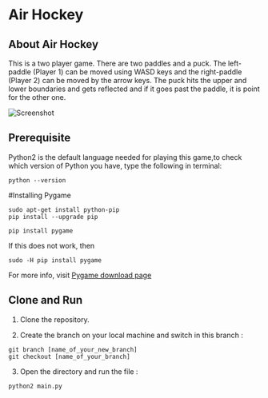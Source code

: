 # Air Hockey

## About Air Hockey
This is a two player game. There are two paddles and a puck. The left-paddle (Player 1) can be moved using WASD keys and the right-paddle (Player 2) can be moved by the arrow keys. The puck hits the upper and lower boundaries and gets reflected and if it goes past the paddle, it is point for the other one.

![Screenshot](https://lh3.googleusercontent.com/cj5NepC-x5K9Njl0GplspYW_Edb08J6hzZHRhaqr3TvvGasFuKUYeNREtbkDHl_0_yclAruAQRwl0ck=w1321-h676)

## Prerequisite

Python2 is the default language needed for playing this game,to check which version of Python you have, type the following in terminal: 
```
python --version
```
#Installing Pygame

```
sudo apt-get install python-pip
pip install --upgrade pip
```
```
pip install pygame
```
If this does not work, then
```
sudo -H pip install pygame
```

For more info, visit [Pygame download page](http://www.pygame.org/download.shtml)

## Clone and Run

1. Clone the repository.

2. Create the branch on your local machine and switch in this branch :
```
git branch [name_of_your_new_branch]
git checkout [name_of_your_branch]
```
3. Open the directory and run the file :
```
python2 main.py
```

